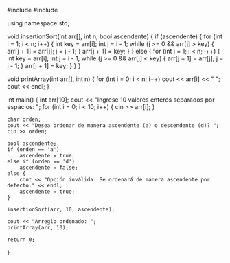 #include <iostream>
#include <algorithm>

using namespace std;

void insertionSort(int arr[], int n, bool ascendente) {
    if (ascendente) {
        for (int i = 1; i < n; i++) {
            int key = arr[i];
            int j = i - 1;
            while (j >= 0 && arr[j] > key) {
                arr[j + 1] = arr[j];
                j = j - 1;
            }
            arr[j + 1] = key;
        }
    } else {
        for (int i = 1; i < n; i++) {
            int key = arr[i];
            int j = i - 1;
            while (j >= 0 && arr[j] < key) {
                arr[j + 1] = arr[j];
                j = j - 1;
            }
            arr[j + 1] = key;
        }
    }
}

void printArray(int arr[], int n) {
    for (int i = 0; i < n; i++)
        cout << arr[i] << " ";
    cout << endl;
}

int main() {
    int arr[10];
    cout << "Ingrese 10 valores enteros separados por espacios: ";
    for (int i = 0; i < 10; i++) {
        cin >> arr[i];
    }

    char orden;
    cout << "Desea ordenar de manera ascendente (a) o descendente (d)? ";
    cin >> orden;

    bool ascendente;
    if (orden == 'a')
        ascendente = true;
    else if (orden == 'd')
        ascendente = false;
    else {
        cout << "Opción inválida. Se ordenará de manera ascendente por defecto." << endl;
        ascendente = true;
    }

    insertionSort(arr, 10, ascendente);

    cout << "Arreglo ordenado: ";
    printArray(arr, 10);

    return 0;
}
